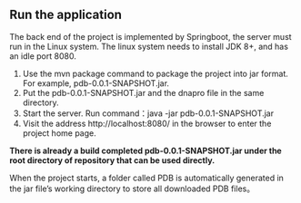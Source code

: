 ## Run the application
The back end of the project is implemented by Springboot, the server must run in the Linux system. The linux system needs to install JDK 8+, and has an idle port 8080.
1.	Use the mvn package command to package the project into jar format. For example, pdb-0.0.1-SNAPSHOT.jar.
2.	Put the pdb-0.0.1-SNAPSHOT.jar and the dnapro file in the same directory.
3.	Start the server. Run command：java -jar pdb-0.0.1-SNAPSHOT.jar
4.	Visit the address http://localhost:8080/ in the browser to enter the project home page.

**There is already a build completed pdb-0.0.1-SNAPSHOT.jar under the root directory of repository that can be used directly.**

When the project starts, a folder called PDB is automatically generated in the jar file’s working directory to store all downloaded PDB files。
